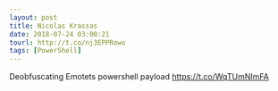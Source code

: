```yaml
---
layout: post
title: Nicolas Krassas
date: 2018-07-24 03:00:21
tourl: http://t.co/nj3EPPRowo
tags: [PowerShell]
---
```

Deobfuscating Emotets powershell payload
https://t.co/WqTUmNImFA